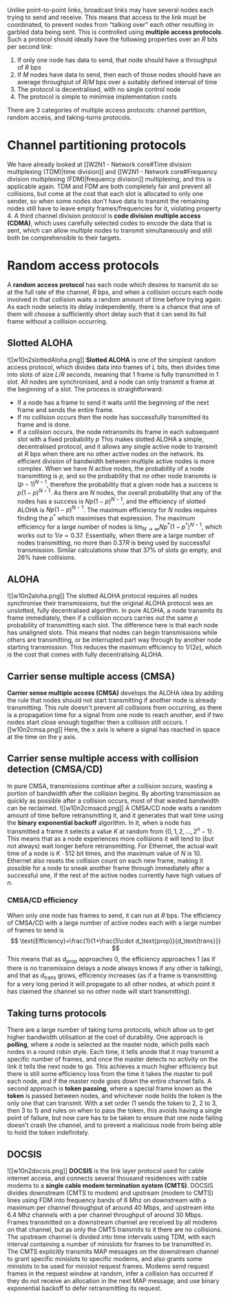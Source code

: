 Unlike point-to-point links, broadcast links may have several nodes each trying to send and receive. This means that access to the link must be coordinated, to prevent nodes from "talking over" each other resulting in garbled data being sent. This is controlled using **multiple access protocols**. Such a protocol should ideally have the following properties over an $R$ bits per second link:
1. If only one node has data to send, that node should have a throughput of $R$ bps
2. If $M$ nodes have data to send, then each of those nodes should have an average throughput of $R/M$ bps over a suitably defined interval of time
3. The protocol is decentralised, with no single control node
4. The protocol is simple to minimise implementation costs

There are 3 categories of multiple access protocols: channel partition, random access, and taking-turns protocols.
# Channel partitioning protocols
We have already looked at [[W2N1 - Network core#Time division multiplexing (TDM)|time division]] and [[W2N1 - Network core#Frequency division multiplexing (FDM)|frequency division]] multiplexing, and this is applicable again. TDM and FDM are both completely fair and prevent all collisions, but come at the cost that each slot is allocated to only one sender, so when some nodes don't have data to transmit the remaining nodes still have to leave empty frames/frequencies for it, violating property 4. A third channel division protocol is **code division multiple access (CDMA)**, which uses carefully selected codes to encode the data that is sent, which can allow multiple nodes to transmit simultaneously and still both be comprehensible to their targets.
# Random access protocols
A **random access protocol** has each node which desires to transmit do so at the full rate of the channel, $R$ bps, and when a collision occurs each node involved in that collision waits a random amount of time before trying again. As each node selects its delay independently, there is a chance that one of them will choose a sufficiently short delay such that it can send its full frame without a collision occurring.
## Slotted ALOHA
![[w10n2slottedAloha.png]]
**Slotted ALOHA** is one of the simplest random access protocol, which divides data into frames of $L$ bits, then divides time into slots of size $L/R$ seconds, meaning that 1 frame is fully transmitted in 1 slot. All nodes are synchronised, and a node can only transmit a frame at the beginning of a slot.
The process is straightforward:
- If a node has a frame to send it waits until the beginning of the next frame and sends the entire frame.
- If no collision occurs then the node has successfully transmitted its frame and is done.
- If a collision occurs, the node retransmits its frame in each subsequent slot with a fixed probability $p$
This makes slotted ALOHA a simple, decentralised protocol, and it allows any single active node to transmit at $R$ bps when there are no other active nodes on the network. Its efficient division of bandwidth between multiple active nodes is more complex.
When we have $N$ active nodes, the probability of a node transmitting is $p$, and so the probability that no other node transmits is $(p-1)^{N-1}$, therefore the probability that a given node has a success is $p(1-p)^{N-1}$. As there are $N$ nodes, the overall probability that any of the nodes has a success is $Np(1-p)^{N-1}$, and the efficiency of slotted ALOHA is $Np(1-p)^{N-1}$. The maximum efficiency for $N$ nodes requires finding the $p^*$ which maximises that expression. The maximum efficiency for a large number of nodes is $\lim_{N\rightarrow\infty}Np^*(1-p^*)^{N-1}$, which works out to $1/e=0.37$. Essentially, when there are a large number of nodes transmitting, no more than $0.37R$ is being used by successful transmission. Similar calculations show that 37% of slots go empty, and 26% have collisions.
## ALOHA
![[w10n2aloha.png]]
The slotted ALOHA protocol requires all nodes synchronise their transmissions, but the original ALOHA protocol was an unslotted, fully decentralised algorithm. In pure ALOHA, a node transmits its frame immediately, then if a collision occurs carries out the same $p$ probability of transmitting each slot. The difference here is that each node has unaligned slots. This means that nodes can begin transmissions while others are transmitting, or be interrupted part way through by another node starting transmission. This reduces the maximum efficiency to $1/(2e)$, which is the cost that comes with fully decentralising ALOHA.
## Carrier sense multiple access (CMSA)
**Carrier sense multiple access (CMSA)** develops the ALOHA idea by adding the rule that nodes should not start transmitting if another node is already transmitting. This rule doesn't prevent all collisions from occurring, as there is a propagation time for a signal from one node to reach another, and if two nodes start close enough together then a collision still occurs.
![[w10n2cmsa.png]]
Here, the x axis is where a signal has reached in space at the time on the y axis.
## Carrier sense multiple access with collision detection (CMSA/CD)
In pure CMSA, transmissions continue after a collision occurs, wasting a portion of bandwidth after the collision begins. By aborting transmission as quickly as possible after a collision occurs, most of that wasted bandwidth can be reclaimed.
![[w10n2cmsacd.png]]
A CMSA/CD node waits a random amount of time before retransmitting it, and it generates that wait time using the **binary exponential backoff** algorithm. In it, when a node has transmitted a frame it selects a value $K$ at random from $\{0,1,2,...,2^n-1\}$. This means that as a node experiences more collisions it will tend to (but not always) wait longer before retransmitting. For Ethernet, the actual wait time of a node is $K\cdot512\text{ bit times}$, and the maximum value of $N$ is 10. Ethernet also resets the collision count on each new frame, making it possible for a node to sneak another frame through immediately after a successful one, if the rest of the active nodes currently have high values of $n$.
### CMSA/CD efficiency
When only one node has frames to send, it can run at $R$ bps. The efficiency of CMSA/CD with a large number of active nodes each with a large number of frames to send is
$$
\text{Efficiency}=\frac{1}{1+\frac{5\cdot d_\text{prop}}{d_\text{trans}}}
$$
This means that as $d_\text{prop}$ approaches 0, the efficiency approaches 1 (as if there is no transmission delays a node always knows if any other is talking), and that as $d_\text{trans}$ grows, efficiency increases (as if a frame is transmitting for a very long period it will propagate to all other nodes, at which point it has claimed the channel so no other node will start transmitting).
## Taking turns protocols
There are a large number of taking turns protocols, which allow us to get higher bandwidth utilisation at the cost of durability. One approach is **polling**, where a node is selected as the master node, which polls each nodes in a round robin style. Each time, it tells anode that it may transmit a specific number of frames, and once the master detects no activity on the link it tells the next node to go. This achieves a much higher efficiency but there is still some efficiency loss from the time it takes the master to poll each node, and if the master node goes down the entire channel fails. A second approach is **token passing**, where a special frame known as the **token** is passed between nodes, and whichever node holds the token is the only one that can transmit. With a set order (1 sends the token to 2, 2 to 3, then 3 to 1) and rules on when to pass the token, this avoids having a single point of failure, but now care has to be taken to ensure that one node failing doesn't crash the channel, and to prevent a malicious node from being able to hold the token indefinitely.
## DOCSIS
![[w10n2docsis.png]]
**DOCSIS** is the link layer protocol used for cable internet access, and connects several thousand residences with cable modems to a **single cable modem termination system (CMTS)**. DOCSIS divides downstream (CMTS to modem) and upstream (modem to CMTS) lines using FDM into frequency bands of 6 Mhz on downstream with a maximum per channel throughput of around 40 Mbps, and upstream into 6.4 Mhz channels with a per channel throughput of around 30 Mbps. Frames transmitted on a downstream channel are received by all modems on that channel, but as only the CMTS transmits to it there are no collisions. The upstream channel is divided into time intervals using TDM, with each interval containing a number of minislots for frames to be transmitted in. The CMTS explicitly transmits MAP messages on the downstream channel to grant specific minislots to specific modems, and also grants some minislots to be used for minislot request frames. Modems send request frames in the request window at random, infer a collision has occurred if they do not receive an allocation in the next MAP message, and use binary exponential backoff to defer retransmitting its request.